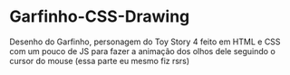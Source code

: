 # Garfinho-CSS-Drawing
Desenho do Garfinho, personagem do Toy Story 4 feito em HTML e CSS com um pouco de JS para fazer a animação dos olhos dele seguindo o cursor do mouse (essa parte eu mesmo fiz rsrs)
